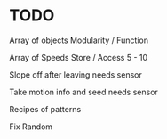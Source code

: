 TODO
========

Array of objects
	Modularity / Function

Array of Speeds
	Store / Access
	5 - 10

Slope off after leaving
	needs sensor
	
Take motion info and seed 
	needs sensor

Recipes of patterns
	

Fix Random
